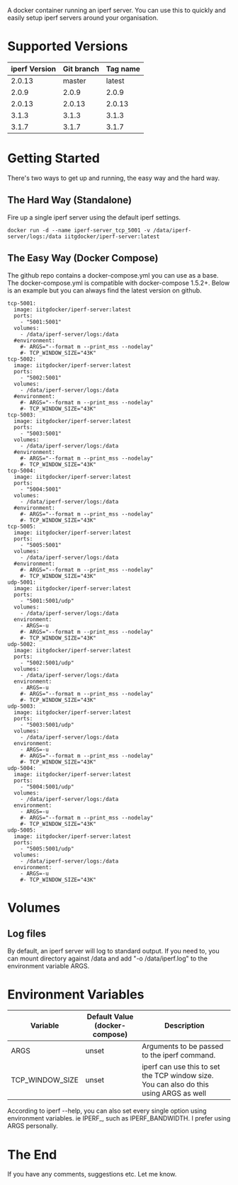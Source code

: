 A docker container running an iperf server. You can use this to quickly and easily setup iperf servers around your organisation.

# Supported Versions

iperf Version | Git branch | Tag name
--------------| ---------- |---------
2.0.13        | master     | latest
2.0.9         | 2.0.9      | 2.0.9
2.0.13        | 2.0.13     | 2.0.13
3.1.3         | 3.1.3      | 3.1.3
3.1.7         | 3.1.7      | 3.1.7

# Getting Started

There's two ways to get up and running, the easy way and the hard way.

## The Hard Way (Standalone)

Fire up a single iperf server using the default iperf settings.

```
docker run -d --name iperf-server_tcp_5001 -v /data/iperf-server/logs:/data iitgdocker/iperf-server:latest
```

## The Easy Way (Docker Compose)

The github repo contains a docker-compose.yml you can use as a base. The docker-compose.yml is compatible with docker-compose 1.5.2+. Below is an example but you can always find the latest version on github.

```
tcp-5001:
  image: iitgdocker/iperf-server:latest
  ports:
    - "5001:5001"
  volumes:
    - /data/iperf-server/logs:/data
  #environment:
    #- ARGS="--format m --print_mss --nodelay"
    #- TCP_WINDOW_SIZE="43K"
tcp-5002:
  image: iitgdocker/iperf-server:latest
  ports:
    - "5002:5001"
  volumes:
    - /data/iperf-server/logs:/data
  #environment:
    #- ARGS="--format m --print_mss --nodelay"
    #- TCP_WINDOW_SIZE="43K"
tcp-5003:
  image: iitgdocker/iperf-server:latest
  ports:
    - "5003:5001"
  volumes:
    - /data/iperf-server/logs:/data
  #environment:
    #- ARGS="--format m --print_mss --nodelay"
    #- TCP_WINDOW_SIZE="43K"
tcp-5004:
  image: iitgdocker/iperf-server:latest
  ports:
    - "5004:5001"
  volumes:
    - /data/iperf-server/logs:/data
  #environment:
    #- ARGS="--format m --print_mss --nodelay"
    #- TCP_WINDOW_SIZE="43K"
tcp-5005:
  image: iitgdocker/iperf-server:latest
  ports:
    - "5005:5001"
  volumes:
    - /data/iperf-server/logs:/data
  #environment:
    #- ARGS="--format m --print_mss --nodelay"
    #- TCP_WINDOW_SIZE="43K"
udp-5001:
  image: iitgdocker/iperf-server:latest
  ports:
    - "5001:5001/udp"
  volumes:
    - /data/iperf-server/logs:/data
  environment:
    - ARGS=-u
    #- ARGS="--format m --print_mss --nodelay"
    #- TCP_WINDOW_SIZE="43K"
udp-5002:
  image: iitgdocker/iperf-server:latest
  ports:
    - "5002:5001/udp"
  volumes:
    - /data/iperf-server/logs:/data
  environment:
    - ARGS=-u
    #- ARGS="--format m --print_mss --nodelay"
    #- TCP_WINDOW_SIZE="43K"
udp-5003:
  image: iitgdocker/iperf-server:latest
  ports:
    - "5003:5001/udp"
  volumes:
    - /data/iperf-server/logs:/data
  environment:
    - ARGS=-u
    #- ARGS="--format m --print_mss --nodelay"
    #- TCP_WINDOW_SIZE="43K"
udp-5004:
  image: iitgdocker/iperf-server:latest
  ports:
    - "5004:5001/udp"
  volumes:
    - /data/iperf-server/logs:/data
  environment:
    - ARGS=-u
    #- ARGS="--format m --print_mss --nodelay"
    #- TCP_WINDOW_SIZE="43K"
udp-5005:
  image: iitgdocker/iperf-server:latest
  ports:
    - "5005:5001/udp"
  volumes:
    - /data/iperf-server/logs:/data
  environment:
    - ARGS=-u
    #- TCP_WINDOW_SIZE="43K"
```

# Volumes

## Log files

By default, an iperf server will log to standard output. If you need to, you can mount directory against /data and add "-o /data/iperf.log" to the environment variable ARGS.

# Environment Variables


Variable                 | Default Value (docker-compose) | Description
------------------------ | ------------------------------ |------------
ARGS                     | unset                          | Arguments to be passed to the iperf command.
TCP_WINDOW_SIZE          | unset                          | iperf can use this to set the TCP window size. You can also do this using ARGS as well

According to iperf --help, you can also set every single option using environment variables. ie IPERF_<long option name>, such as IPERF_BANDWIDTH. I prefer using ARGS personally.

# The End

If you have any comments, suggestions etc. Let me know.
